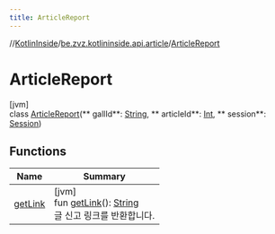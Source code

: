 ```yaml
---
title: ArticleReport
---
```

//[KotlinInside](../../../index.html)/[be.zvz.kotlininside.api.article](../index.html)/[ArticleReport](index.html)

# ArticleReport

[jvm]\
class [ArticleReport](index.html)(**
gallId**: [String](https://kotlinlang.org/api/latest/jvm/stdlib/kotlin/-string/index.html), **
articleId**: [Int](https://kotlinlang.org/api/latest/jvm/stdlib/kotlin/-int/index.html), **
session**: [Session](../../be.zvz.kotlininside.session/-session/index.html))

## Functions

| Name | Summary |
|---|---|
| [getLink](get-link.html) | [jvm]<br>fun [getLink](get-link.html)(): [String](https://kotlinlang.org/api/latest/jvm/stdlib/kotlin/-string/index.html)<br>글 신고 링크를 반환합니다. |

